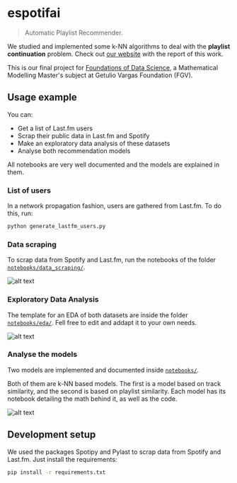 # espotifai
> Automatic Playlist Recommender.

We studied and implemented some k-NN algorithms to deal with the **playlist continuation** problem. Check out [our website](https://lucasresck.github.io/espotifai/) with the report of this work.

This is our final project for [Foundations of Data Science](https://emap.fgv.br/disciplina/mestrado/fundamentos-de-ciencia-de-dados), a Mathematical Modelling Master's subject at Getulio Vargas Foundation (FGV).

## Usage example

You can:
- Get a list of Last.fm users
- Scrap their public data in Last.fm and Spotify
- Make an exploratory data analysis of these datasets
- Analyse both recommendation models

All notebooks are very well documented and the models are explained in them.

### List of users

In a network propagation fashion, users are gathered from Last.fm. To do this, run:

```python
python generate_lastfm_users.py
```

### Data scraping

To scrap data from Spotify and Last.fm, run the notebooks of the folder [`notebooks/data_scraping/`](https://github.com/lucasresck/espotifai/tree/master/notebooks/data_scraping).

![alt text](https://raw.githubusercontent.com/lucasresck/espotifai/master/images/popular_artists.png)

### Exploratory Data Analysis

The template for an EDA of both datasets are inside the folder [`notebooks/eda/`](https://github.com/lucasresck/espotifai/tree/master/notebooks/eda). Fell free to edit and addapt it to your own needs.

![alt text](https://raw.githubusercontent.com/lucasresck/espotifai/master/images/sp_genres.png)

### Analyse the models

Two models are implemented and documented inside [`notebooks/`](https://github.com/lucasresck/espotifai/tree/master/notebooks).

Both of them are k-NN based models. The first is a model based on track similarity, and the second is based on playlist similarity. Each model has its notebook detailing the math behind it, as well as the code.

![alt text](https://raw.githubusercontent.com/lucasresck/espotifai/master/images/evaluation.png)

## Development setup

We used the packages Spotipy and Pylast to scrap data from Spotify and Last.fm. Just install the requirements:

```sh
pip install -r requirements.txt
```
